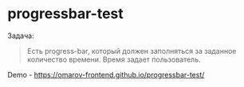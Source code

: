 # progressbar-test

Задача:
> Есть progress-bar, который должен заполняться за заданное количество времени.
> Время задает пользователь.

Demo - https://omarov-frontend.github.io/progressbar-test/
